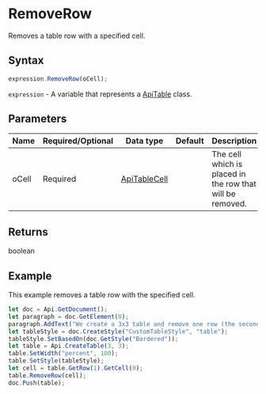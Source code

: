 # RemoveRow

Removes a table row with a specified cell.

## Syntax

```javascript
expression.RemoveRow(oCell);
```

`expression` - A variable that represents a [ApiTable](../ApiTable.md) class.

## Parameters

| **Name** | **Required/Optional** | **Data type** | **Default** | **Description** |
| ------------- | ------------- | ------------- | ------------- | ------------- |
| oCell | Required | [ApiTableCell](../../ApiTableCell/ApiTableCell.md) |  | The cell which is placed in the row that will be removed. |

## Returns

boolean

## Example

This example removes a table row with the specified cell.

```javascript editor-
let doc = Api.GetDocument();
let paragraph = doc.GetElement(0);
paragraph.AddText("We create a 3x3 table and remove one row (the second one), so that it becomes 3x2:");
let tableStyle = doc.CreateStyle("CustomTableStyle", "table");
tableStyle.SetBasedOn(doc.GetStyle("Bordered"));
let table = Api.CreateTable(3, 3);
table.SetWidth("percent", 100);
table.SetStyle(tableStyle);
let cell = table.GetRow(1).GetCell(0);
table.RemoveRow(cell);
doc.Push(table);
```
